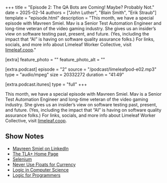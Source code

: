 +++
title = "Episode 2: The QA Bots are Coming! Maybe? Probably Not."
date = 2025-02-14
authors = ["John Luther", "Blain Smith", "Erik Straub"]
template = "episode.html"
description = "This month, we have a special episode with Mavreen Smiel. Mav is a Senior Test Automation Engineer and long-time veteran of the video gaming industry. She gives us an insider’s view on software testing past, present, and future. (Yes, including the impact that “AI” is having on software quality assurance folks.) For links, socials, and more info about Limeleaf Worker Collective, visit [limeleaf.coop](http://limeleaf.coop/)."

[extra]
feature_photo = ""
feature_photo_alt = ""

[extra.podcast]
episode = "2"
source = "/podcast/limeleafpod-e02.mp3"
type = "audio/mpeg"
size = 20332272
duration = "41:49"

[extra.podcast.itunes]
type = "full"
+++

This month, we have a special episode with Mavreen Smiel. Mav is a Senior Test Automation Engineer and long-time veteran of the video gaming industry. She gives us an insider’s view on software testing past, present, and future. (Yes, including the impact that “AI” is having on software quality assurance folks.) For links, socials, and more info about Limeleaf Worker Collective, visit [limeleaf.coop](http://limeleaf.coop/).

<!-- more -->

## Show Notes
- [Mavreen Smiel on LinkedIn](https://www.linkedin.com/in/mavreensmiel/)
- [The TLA+ Home Page](https://lamport.azurewebsites.net/tla/tla.html)
- [Selenium](https://www.selenium.dev)
- [Never Use Floats for Currency](https://husobee.github.io/money/float/2016/09/23/never-use-floats-for-currency.html)
- [Logic in Computer Science](https://en.wikipedia.org/wiki/Logic_in_computer_science)
- [Logic for Programmers](https://leanpub.com/logic)
